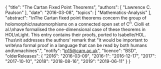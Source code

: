 {
    "title": "The Cartan Fixed Point Theorems",
    "authors": [
        "Lawrence C. Paulson"
    ],
    "date": "2016-03-08",
    "topics": [
        "Mathematics-Analysis"
    ],
    "abstract": "\nThe Cartan fixed point theorems concern the group of holomorphic\nautomorphisms on a connected open set of C<sup>n</sup>. Ciolli et al.\nhave formalised the one-dimensional case of these theorems in HOL\nLight. This entry contains their proofs, ported to Isabelle/HOL.  Thus\nit addresses the authors' remark that \"it would be important to write\na formal proof in a language that can be read by both humans and\nmachines\".",
    "notify": "lp15@cam.ac.uk",
    "licence": "BSD",
    "olderReleases": {
        "2016": "2016-03-09",
        "2016-1": "2016-12-17",
        "2017": "2017-10-10",
        "2018": "2018-08-16",
        "2019": "2019-06-11"
    }
}